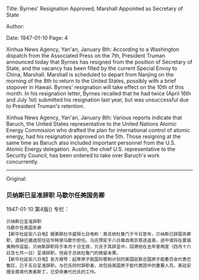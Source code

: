 Title: Byrnes' Resignation Approved, Marshall Appointed as Secretary of State

Author:

Date: 1947-01-10
Page: 4

Xinhua News Agency, Yan'an, January 8th: According to a Washington dispatch from the Associated Press on the 7th, President Truman announced today that Byrnes has resigned from the position of Secretary of State, and the vacancy has been filled by the current Special Envoy to China, Marshall. Marshall is scheduled to depart from Nanjing on the morning of the 8th to return to the United States, possibly with a brief stopover in Hawaii. Byrnes' resignation will take effect on the 10th of this month. In his resignation letter, Byrnes recalled that he had twice (April 16th and July 1st) submitted his resignation last year, but was unsuccessful due to President Truman's retention.

Xinhua News Agency, Yan'an, January 8th: Various reports indicate that Baruch, the United States representative to the United Nations Atomic Energy Commission who drafted the plan for international control of atomic energy, had his resignation approved on the 5th. Those resigning at the same time as Baruch also included important personnel from the U.S. Atomic Energy delegation. Austin, the chief U.S. representative to the Security Council, has been ordered to take over Baruch's work concurrently.



<hr /> 

Original: 


### 贝纳斯已呈准辞职  马歇尔任美国务卿

1947-01-10
第4版()
专栏：

    贝纳斯已呈准辞职
    马歇尔任美国务卿
    【新华社延安八日电】据美联社华盛顿七日电称：美总统杜鲁门于今日宣布，贝纳斯已辞国务卿职，遗缺已遴选现任驻华特使马歇尔担任。马氏预定于八日晨自南京首途返美，途中或将在夏威夷稍作逗留。贝纳斯辞职将于本月十日生效，贝氏于其辞呈中，回溯他在去年曾两度（四月十六日及七月一日）呈请辞职，但由于总统杜鲁门的挽留未果。
    【新华社延安八日电】各方报导：起草原子能国际管制计划的美国驻联合国原子能委员会代表巴鲁区，已于五日呈准辞职。与巴氏同时辞职者，尚包括美国原子能代表团中的重要人员。美驻安理会首席代表奥斯丁，已受命兼代巴氏的工作。
